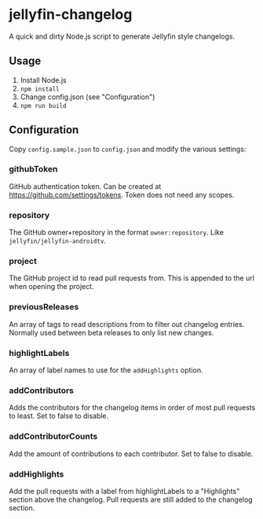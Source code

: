 # jellyfin-changelog

A quick and dirty Node.js script to generate Jellyfin style changelogs.

## Usage

1. Install Node.js
2. `npm install`
3. Change config.json (see "Configuration")
4. `npm run build`

## Configuration

Copy `config.sample.json` to `config.json` and modify the various settings:

### githubToken

GitHub authentication token. Can be created at https://github.com/settings/tokens. Token does not need any scopes.

### repository

The GitHub owner+repository in the format `owner:repository`. Like `jellyfin/jellyfin-androidtv`.

### project

The GitHub project id to read pull requests from. This is appended to the url when opening the project.

### previousReleases

An array of tags to read descriptions from to filter out changelog entries. Normally used between beta releases to only list new changes.

### highlightLabels

An array of label names to use for the `addHighlights` option.

### addContributors

Adds the contributors for the changelog items in order of most pull requests to least. Set to false to disable.

### addContributorCounts

Add the amount of contributions to each contributor. Set to false to disable.

### addHighlights

Add the pull requests with a label from highlightLabels to a "Highlights" section above the changelog. Pull requests are still added to the changelog section.
